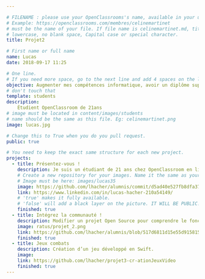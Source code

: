```yaml
---

# FILENAME : please use your OpenClassrooms's name, available in your url.
# Example: https://openclassrooms.com/membres/celinemartinet
# must be the name of your file. If file name is celinemartinet.md, title is celinemartinet.
# lowercase, no blank space, Capital case or special character.
title: Projet2

# First name or full name
name: Lucas
date: 2018-09-17 11:25

# One line.
# If you need more space, go to the next line and add 4 spaces on the left, as in 'description'.
objective: Augmenter mes compétences informatique, avoir un diplôme supérieur ainsi que progrésser professionnellement
# don't touch that
template: students
description:
    Étudient OpenClassroom de 21ans
# image must be located in content/images/students
# name should be the same as this file. Eg: celinemartinet.png
image: lucas.jpg

# Change this to True when you do you pull request.
public: true

# You need to keep the exact same structure for each new project.
projects:
  - title: Présentez-vous !
    description: Je suis un étudiant de 21 ans chez OpenClassroom en licence de développement d'application IOS
    # Create a new repository for your images. Name it the same as your nickname and profile picture.
    # Image must be here: images/lucas35
    image: https://github.com/lhacher/alumnis/commit/d5ad40e527fb8dfa37d16c093a7b5e201652690a
    link: https://www.linkedin.com/in/lucas-hacher-210a54149/
    # 'true' makes it fully available.
    # 'false' will add a black layer on the picture. IT WILL BE PUBLIC!
    finished: true
  - title: Intégrez la communauté !
    description: Modifier un projet Open Source pour comprendre le fonctionnement de Git, de Github et des pull requests. 
    image: ratus/projet_2.png
    link: https://github.com/lhacher/alumnis/blob/517d6811d15e55d9158157bd934e28d3b84c6ce3/content/students/lucas35.md
    finished: true
  - title: Jeux combats
    description: Création d’un jeu développé en Swift.
    image: 
    link: https://github.com/lhacher/projet3-cr-ationJeuxVideo
    finished: true
---
```

